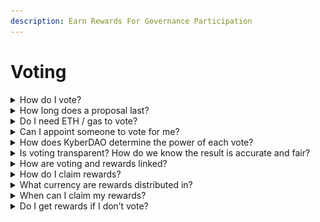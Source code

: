 ```yaml
---
description: Earn Rewards For Governance Participation
---
```


# Voting

<details>

<summary>How do I vote?</summary>

Voting in KyberDAO happens fully on the Ethereum blockchain. If you stake KNC in epoch “n”, you will be eligible to vote in epoch “n+1” (next epoch onwards).

<img src="https://kyber.org/static/media/faq7.b02361d2.png" alt="" data-size="original">

Connect your Ethereum wallet, and go to the Vote tab. You will see the current proposals which you can vote on.

Weigh your given options, make your choice, and click “Submit vote“. Kindly note that once voting is successful, you may CHANGE your vote, but you won’t be able to REMOVE your vote.

</details>

<details>

<summary>How long does a proposal last?</summary>

It depends, for less critical (short timelock) proposals, it takes approximately 4 days of voting, while for more critical (long timelock) proposals, it takes approximately 7 days. Proposals have to start and end within the same epoch.

</details>

<details>

<summary>Do I need ETH / gas to vote?</summary>

Yes, vote submission is done on-chain. As such, you have to pay for the cost of making that on-chain transaction.

</details>

<details>

<summary>Can I appoint someone to vote for me?</summary>

Yes, you can delegate your voting power to someone else e.g. a friend’s address. Once you have staked KNC, you have an option for delegation. You have to delegate your full KNC stake (no partial delegation) and can only delegate your KNC to one Ethereum address at any time. Stakers who delegate their KNC stake are also known as voting pool members.

Reminder: If you stake KNC in epoch “n”, you or your delegate will only be eligible to vote in epoch “n+1” (next epoch onwards).

Step 1: On the Stake KNC page → Select Delegate tab

Step 2: Connect your wallet

Step 3: Paste the Ethereum address that you want to delegate voting power to → Click ‘Delegate’

Important: In this default delegation method, your delegate is responsible for voting on your behalf and distributing your KNC rewards to you (though your delegate can’t touch or withdraw your own staked KNC). Kyber Network does not hold your funds or manage this process. KyberDAO voting is operated using the blockchain and is fully transparent and verifiable.

![](<../../../.gitbook/assets/image (8) (1).png>)

</details>

<details>

<summary>How does KyberDAO determine the power of each vote?</summary>

Your voting power is determined by the amount of KNC you have staked, in proportion to the total amount of KNC staked in the KyberDAO and used for voting on proposals.

</details>

<details>

<summary>Is voting transparent? How do we know the result is accurate and fair?</summary>

Yes, the voting process is fully transparent. Since voting is an on-chain operation, it will have a transaction hash and other details that will be available for anyone to review on etherscan. Results are achieved through a democratic process - proposal options with the highest voting points win.

Once the proposal campaign period is over, votes submitted are considered final. But there is a delay period prior to the execution of the proposal to provide time for the Kyber community and DAO maintainer to highlight any major issues. For less critical (short timelock) proposals, the delay is 12 hours, while for more critical (long timelock) proposals, the delay is 7 days.

For the latest governance parameters, please read [https://github.com/KyberNetwork/KIPs/blob/master/KIPs/kip-19.md](https://github.com/KyberNetwork/KIPs/blob/master/KIPs/kip-19.md).

</details>

<details>

<summary>How are voting and rewards linked?</summary>

2 simple rules: \
(A) You MUST VOTE to get the reward, and (B) You must vote in ALL the ongoing proposals to get your full reward for that particular epoch.

If the epoch has 2 proposals, but you voted in only 1 proposal, you will get only half of your rewards.

</details>

<details>

<summary>How do I claim rewards?</summary>

On the Vote page [https://kyberswap.com/kyberdao/vote](https://kyberswap.com/kyberdao/vote), connect your Ethereum wallet, and go to the Your Voting Reward tab. You are able to view all your unclaimed rewards and claim them.

To be eligible for 100% of your share of the rewards, you need to have staked KNC, participate in every DAO vote, and have your KNC staked for the entire epoch.

If you have delegated your voting power to someone else, your delegate must have voted on your behalf. It is up to your delegate to distribute rewards to you.

</details>

<details>

<summary>What currency are rewards distributed in?</summary>

Rewards are distributed in KNC. Trading fees collected from KyberSwap trading activity are in the form of LP (liquidity provider) tokens which are subsequently converted to KNC at an appropriate time to be distributed to voters.

</details>

<details>

<summary>When can I claim my rewards?</summary>

Stakers can claim their eligible rewards from previous epochs whenever they want. In general, rewards are generated after every 1-2 epochs (2-4 weeks), assuming you have voted in the previous epochs. If you delegate your vote to someone else, it is up to them to decide how often they want to distribute rewards to you.

</details>

<details>

<summary>Do I get rewards if I don’t vote?</summary>

No. You have the option to delegate your vote to a friend or 3rd party KyberDAO pool operator (e.g. Unagii) who can vote on your behalf, collect rewards, and distribute rewards to you.

</details>
